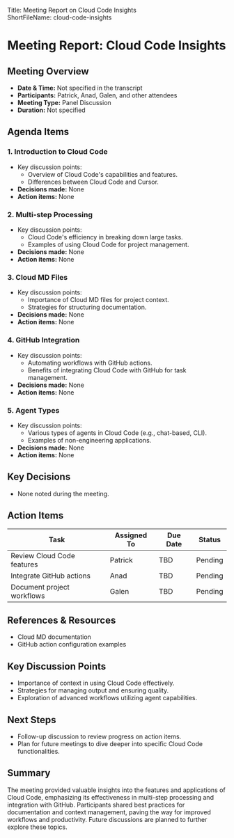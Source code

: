 Title: Meeting Report on Cloud Code Insights  
ShortFileName: cloud-code-insights

# Meeting Report: Cloud Code Insights
## Meeting Overview
- **Date & Time:** Not specified in the transcript
- **Participants:** Patrick, Anad, Galen, and other attendees
- **Meeting Type:** Panel Discussion
- **Duration:** Not specified

## Agenda Items
### 1. Introduction to Cloud Code
- Key discussion points:
  - Overview of Cloud Code's capabilities and features.
  - Differences between Cloud Code and Cursor.
- **Decisions made:** None
- **Action items:** None

### 2. Multi-step Processing
- Key discussion points:
  - Cloud Code's efficiency in breaking down large tasks.
  - Examples of using Cloud Code for project management.
- **Decisions made:** None
- **Action items:** None

### 3. Cloud MD Files
- Key discussion points:
  - Importance of Cloud MD files for project context.
  - Strategies for structuring documentation.
- **Decisions made:** None
- **Action items:** None

### 4. GitHub Integration
- Key discussion points:
  - Automating workflows with GitHub actions.
  - Benefits of integrating Cloud Code with GitHub for task management.
- **Decisions made:** None
- **Action items:** None

### 5. Agent Types
- Key discussion points:
  - Various types of agents in Cloud Code (e.g., chat-based, CLI).
  - Examples of non-engineering applications.
- **Decisions made:** None
- **Action items:** None

## Key Decisions
- None noted during the meeting.

## Action Items
| Task                         | Assigned To | Due Date | Status |
|------------------------------|-------------|----------|--------|
| Review Cloud Code features    | Patrick     | TBD      | Pending |
| Integrate GitHub actions      | Anad        | TBD      | Pending |
| Document project workflows     | Galen       | TBD      | Pending |

## References & Resources
- Cloud MD documentation
- GitHub action configuration examples

## Key Discussion Points
- Importance of context in using Cloud Code effectively.
- Strategies for managing output and ensuring quality.
- Exploration of advanced workflows utilizing agent capabilities.

## Next Steps
- Follow-up discussion to review progress on action items.
- Plan for future meetings to dive deeper into specific Cloud Code functionalities.

## Summary
The meeting provided valuable insights into the features and applications of Cloud Code, emphasizing its effectiveness in multi-step processing and integration with GitHub. Participants shared best practices for documentation and context management, paving the way for improved workflows and productivity. Future discussions are planned to further explore these topics.